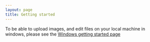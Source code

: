 ```yaml
---
layout: page
title: Getting started
---
```

To be able to upload images, and edit files on your local machine in windows, please see the [Windows getting started page](windows/)
